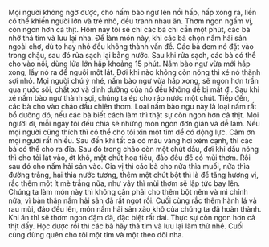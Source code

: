 Mọi người không ngờ được, cho nấm bào ngư lên nồi hấp, hấp xong ra, liền có thể khiến người lớn và trẻ nhỏ, đều tranh nhau ăn. Thơm ngon ngấm vị, còn ngon hơn cả thịt. Hôm nay tôi sẽ chỉ các bà chỉ cần một phút, các bà nhớ thả tim và lưu lại nha. Để làm món này, khi các bà chọn nấm hải sản ngoài chợ, dù to hay nhỏ đều không thành vấn đề. Các bà đem nó đặt vào trong chậu, sau đó rửa sạch lại bằng nước. Sau khi rửa sạch, các bà có thể cho vào nồi, dùng lửa lớn hấp khoảng 15 phút. Nấm bào ngư vừa mới hấp xong, lấy nó ra để nguội một lát. Đợi khi nào không còn nóng thì xé nó thành sợi nhỏ. Mọi người chú ý nhé, nấm bào ngư vừa hấp xong, sẽ ngon hơn trần qua nước sôi, chất xơ và dinh dưỡng của nó đều không dễ bị mất đi. Sau khi xé nấm bào ngư thành sợi, chúng ta ép cho ráo nước một chút. Tiếp đến, các bà cho vào chảo dầu chiên thơm. Loại nấm bào ngư này là loại nấm rất bổ dưỡng đó, nếu các bà biết cách làm thì thật sự còn ngon hơn cả thịt. Mọi người ơi, mỗi ngày tôi đều chia sẻ những món ngon đơn giản và dễ làm. Nếu mọi người cũng thích thì có thể cho tôi xin một tim để có động lực. Cảm ơn mọi người rất nhiều. Sau đến khi tất cả có màu vàng hơi xém cạnh, thì các bà có thể cho ra đĩa. Sau đó trong chảo còn một chút dầu, đợi khi dầu nóng thì cho tỏi lát vào, ớt khô, một chút hoa tiêu, đảo đều để có mùi thơm. Rồi sau đó cho nấm hải sản vào. Gia vị thì các bà cho nửa thìa muối, nửa thìa đường trắng, hai thìa nước tương, thêm một chút bột thì là để tăng hương vị, rắc thêm một ít mè trắng nữa, như vậy thì mùi thơm sẽ lập tức bay lên. Chúng ta làm món này thì không cần phải cho thêm bột nêm và mì chính nữa, vì bản thân nấm hải sản đã rất ngọt rồi. Cuối cùng rắc thêm hành lá và rau mùi, đảo đều lên, món nấm hải sản xào khô của chúng ta đã hoàn thành. Khi ăn thì sẽ thơm ngon đậm đà, đặc biệt rất dai. Thực sự còn ngon hơn cả thịt đấy. Học được rồi thì các bà hãy thả tim và lưu lại làm thử nhé. Cuối cùng đừng quên cho tôi một tim và một theo dõi nha.